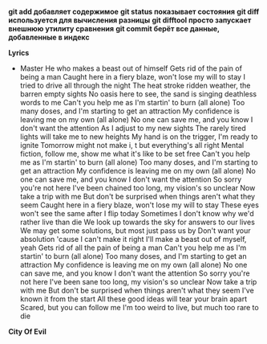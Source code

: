 **git add добавляет содержимое**
**git status показывает состояния**
**git diff используется для вычисления разницы**
**git difftool просто запускает внешнюю утилиту сравнения**
**git commit берёт все данные, добавленные в индекс**

**Lyrics**

+ Master
He who makes a beast out of himself
Gets rid of the pain of being a man
Caught here in a fiery blaze, won't lose my will to stay
I tried to drive all through the night
The heat stroke ridden weather, the barren empty sights
No oasis here to see, the sand is singing deathless words to me
Can't you help me as I'm startin' to burn (all alone)
Too many doses, and I'm starting to get an attraction
My confidence is leaving me on my own (all alone)
No one can save me, and you know I don't want the attention
As I adjust to my new sights
The rarely tired lights will take me to new heights
My hand is on the trigger, I'm ready to ignite
Tomorrow might not make i, t but everything's all right
Mental fiction, follow me, show me what it's like to be set free
Can't you help me as I'm startin' to burn (all alone)
Too many doses, and I'm starting to get an attraction
My confidence is leaving me on my own (all alone)
No one can save me, and you know I don't want the attention
So sorry you're not here
I've been chained too long, my vision's so unclear
Now take a trip with me
But don't be surprised when things aren't what they seem
Caught here in a fiery blaze, won't lose my will to stay
These eyes won't see the same after I flip today
Sometimes I don't know why we'd rather live than die
We look up towards the sky for answers to our lives
We may get some solutions, but most just pass us by
Don't want your absolution 'cause I can't make it right
I'll make a beast out of myself, yeah
Gets rid of all the pain of being a man
Can't you help me as I'm startin' to burn (all alone)
Too many doses, and I'm starting to get an attraction
My confidence is leaving me on my own (all alone)
No one can save me, and you know I don't want the attention
So sorry you're not here
I've been sane too long, my vision's so unclear
Now take a trip with me
But don't be surprised when things aren't what they seem
I've known it from the start
All these good ideas will tear your brain apart
Scared, but you can follow me
I'm too weird to live, but much too rare to die

**City Of Evil**
